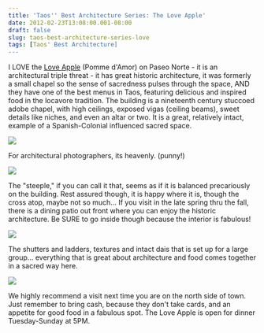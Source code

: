 ```yaml
---
title: 'Taos'' Best Architecture Series: The Love Apple'
date: 2012-02-23T13:08:00.001-08:00
draft: false
slug: taos-best-architecture-series-love
tags: [Taos' Best Architecture]
---
```


I LOVE the [Love Apple](http://theloveapple.net/) (Pomme d'Amor) on Paseo Norte - it is an architectural triple threat - it has great historic architecture, it was formerly a small chapel so the sense of sacredness pulses through the space, AND they have one of the best menus in Taos, featuring delicious and inspired food in the locavore tradition. The building is a nineteenth century stuccoed adobe chapel, with high ceilings, exposed vigas (ceiling beams), sweet details like niches, and even an altar or two. It is a great, relatively intact, example of a Spanish-Colonial influenced sacred space.  

  
![](/images/blog/legacy/P1140965+%28Large%29.JPG)

  
For architectural photographers, its heavenly. (punny!)  
  
  
  

![](/images/blog/legacy/P1140944+%28Large%29.JPG)  

  
The "steeple," if you can call it that, seems as if it is balanced precariously on the building. Rest assured though, it is happy where it is, though the cross atop, maybe not so much... If you visit in the late spring thru the fall, there is a dining patio out front where you can enjoy the historic architecture. Be SURE to go inside though because the interior is fabulous!  
  

![](/images/blog/legacy/P1140945+%28Large%29.JPG)

  
The shutters and ladders, textures and intact dais that is set up for a large group... everything that is great about architecture and food comes together in a sacred way here.  
  

![](/images/blog/legacy/P1080144.JPG)

  
We highly recommend a visit next time you are on the north side of town. Just remember to bring cash, because they don't take cards, and an appetite for good food in a fabulous spot. The Love Apple is open for dinner Tuesday-Sunday at 5PM.